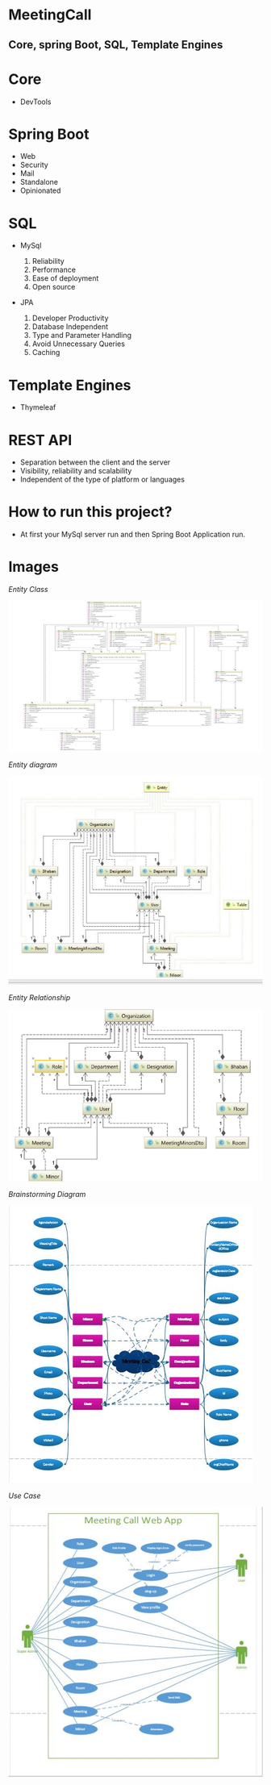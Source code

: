 # MeetingCall
## Core, spring Boot, SQL, Template Engines

# Core
- DevTools

# Spring Boot
- Web
- Security
- Mail
- Standalone
- Opinionated

# SQL
- MySql  
   1. Reliability
   2. Performance
   3. Ease of deployment
   4. Open source

- JPA
  1. Developer Productivity
  2. Database Independent
  3. Type and Parameter Handling
  4. Avoid Unnecessary Queries
  5. Caching


# Template Engines
- Thymeleaf

# REST API

- Separation between the client and the server
- Visibility, reliability and scalability
- Independent of the type of platform or languages

# How to run this project?
- At first your MySql server run and then Spring Boot Application run.

# Images


*Entity Class*

<img src="pptScen/entityClass.JPG" width="900" height="300" >

*Entity diagram*

<img src="pptScen/entityDia.JPG"  >

*Entity Relationship*

<img src="pptScen/entityRelation.JPG"  >

*Brainstorming Diagram*

<img src="pptScen/brainstorming_diagram.JPG"  >

*Use Case*

<img src="pptScen/useCase.JPG" >
